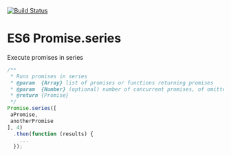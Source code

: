 [![Build Status](https://travis-ci.org/der-On/es6-promise-series.svg)](https://travis-ci.org/der-On/es6-promise-series)

# ES6 Promise.series

Execute promises in series

```javascript
/**
 * Runs promises in series
 * @param  {Array} list of promises or functions returning promises
 * @param  {Number} (optional) number of concurrent promises, of omitted no concurrency will happen
 * @return {Promise}
 */
Promise.series([
 aPromise,
 anotherPromise
], 4)
  .then(function (results) {
    ...
  });
```
